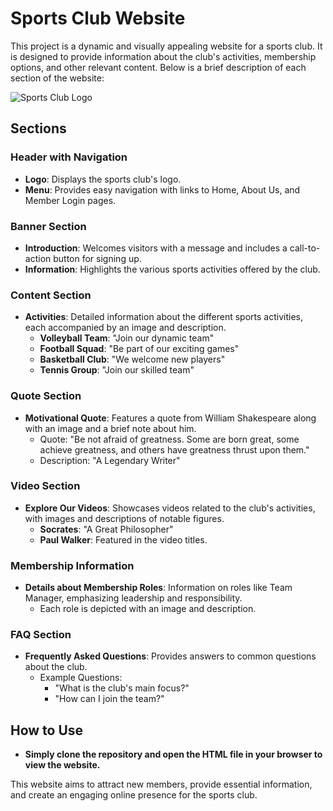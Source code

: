 # Sports Club Website

This project is a dynamic and visually appealing website for a sports club. It is designed to provide information about the club's activities, membership options, and other relevant content. Below is a brief description of each section of the website:

![Sports Club Logo](https://www.designmantic.com/blog/wp-content/uploads/2021/02/Sports-Logo-Designs.jpg)

## Sections

### Header with Navigation
- **Logo**: Displays the sports club's logo.
- **Menu**: Provides easy navigation with links to Home, About Us, and Member Login pages.

### Banner Section
- **Introduction**: Welcomes visitors with a message and includes a call-to-action button for signing up.
- **Information**: Highlights the various sports activities offered by the club.

### Content Section
- **Activities**: Detailed information about the different sports activities, each accompanied by an image and description.
  - **Volleyball Team**: "Join our dynamic team"
  - **Football Squad**: "Be part of our exciting games"
  - **Basketball Club**: "We welcome new players"
  - **Tennis Group**: "Join our skilled team"

### Quote Section
- **Motivational Quote**: Features a quote from William Shakespeare along with an image and a brief note about him.
  - Quote: "Be not afraid of greatness. Some are born great, some achieve greatness, and others have greatness thrust upon them."
  - Description: "A Legendary Writer"

### Video Section
- **Explore Our Videos**: Showcases videos related to the club's activities, with images and descriptions of notable figures.
  - **Socrates**: "A Great Philosopher"
  - **Paul Walker**: Featured in the video titles.

### Membership Information
- **Details about Membership Roles**: Information on roles like Team Manager, emphasizing leadership and responsibility.
  - Each role is depicted with an image and description.

### FAQ Section
- **Frequently Asked Questions**: Provides answers to common questions about the club.
  - Example Questions:
    - "What is the club's main focus?"
    - "How can I join the team?"

## How to Use
- **Simply clone the repository and open the HTML file in your browser to view the website.**

This website aims to attract new members, provide essential information, and create an engaging online presence for the sports club.
